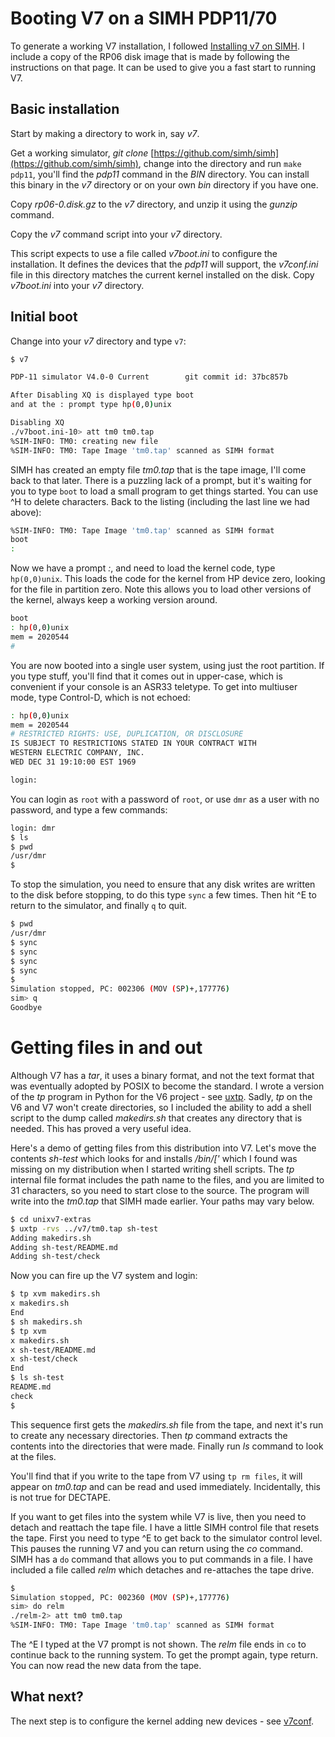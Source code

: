 # Booting V7 on a SIMH PDP11/70

To generate a working V7 installation, I followed [Installing v7 on SIMH](https://gunkies.org/wiki/Installing_v7_on_SIMH). I include a copy of the RP06 disk image that is made by following the instructions on that page.  It can be used to give you a fast start to running V7.

## Basic installation

Start by making a directory to work in, say _v7_.

Get a working simulator, _git clone_ [https://github.com/simh/simh](https://github.com/simh/simh), change into the directory and run ```make pdp11```, you'll find the _pdp11_ command in the _BIN_ directory. You can install this binary in the _v7_ directory or on your own _bin_ directory if you have one.

Copy _rp06-0.disk.gz_ to the _v7_ directory, and unzip it using the _gunzip_ command.

Copy the _v7_ command script into your _v7_ directory.

This script expects to use a file called _v7boot.ini_ to configure the installation. It defines the devices that the _pdp11_ will support,  the _v7conf.ini_ file in this directory matches the current kernel installed on the disk. Copy _v7boot.ini_ into your _v7_ directory.

## Initial boot

Change into your _v7_ directory and type ``v7``:

``` sh
$ v7

PDP-11 simulator V4.0-0 Current        git commit id: 37bc857b

After Disabling XQ is displayed type boot
and at the : prompt type hp(0,0)unix

Disabling XQ
./v7boot.ini-10> att tm0 tm0.tap
%SIM-INFO: TM0: creating new file
%SIM-INFO: TM0: Tape Image 'tm0.tap' scanned as SIMH format
```
SIMH has created an empty file _tm0.tap_ that is the tape image, I'll come back to that later. There is a puzzling lack of a prompt, but it's waiting for you to type ``boot``  to load a small program to get things started. You can use ^H to delete characters. Back to the listing (including the last line we had above):

``` sh
%SIM-INFO: TM0: Tape Image 'tm0.tap' scanned as SIMH format
boot
:
```
Now we have a prompt _:_, and need to load the kernel code, type ``hp(0,0)unix``. This loads the code for the kernel from HP device zero, looking for the file in partition zero. Note this allows you to load other versions of the kernel, always keep a working version around.

``` sh
boot
: hp(0,0)unix
mem = 2020544
#
```
You are now booted into a single user system, using just the root partition. If you type stuff, you'll find that it comes out in upper-case, which is convenient if your console is an ASR33 teletype. To get into multiuser mode, type Control-D, which is not echoed:

``` sh
: hp(0,0)unix
mem = 2020544
# RESTRICTED RIGHTS: USE, DUPLICATION, OR DISCLOSURE
IS SUBJECT TO RESTRICTIONS STATED IN YOUR CONTRACT WITH
WESTERN ELECTRIC COMPANY, INC.
WED DEC 31 19:10:00 EST 1969

login:
```

You can login as ```root``` with a password of ```root```, or use ```dmr``` as a user with no password, and type a few commands:

``` sh
login: dmr
$ ls
$ pwd
/usr/dmr
$
```

To stop the simulation, you need to ensure that any disk writes are written to the disk before stopping, to do this type ```sync``` a few times. Then hit ^E to return to the simulator, and finally ```q``` to quit.

``` sh
$ pwd
/usr/dmr
$ sync
$ sync
$ sync
$ sync
$
Simulation stopped, PC: 002306 (MOV (SP)+,177776)
sim> q
Goodbye
```

# Getting files in and out

Although V7 has a _tar_, it uses a binary format, and not the text format that was eventually adopted by POSIX to become the standard. I wrote a version of the _tp_ program in Python for the V6 project - see [uxtp](https://github.com/pcollinson/unixv6-extras/tree/main/uxtp). Sadly, _tp_ on the V6 and V7 won't create directories, so I included the ability to add a shell script to the dump called _makedirs.sh_ that creates any directory that is needed. This has proved a very useful idea.

Here's a demo of getting files from this distribution into V7. Let's move the contents _sh-test_ which looks for  and installs _/bin/['_ which I found was missing on my distribution when I started writing shell scripts.  The _tp_ internal file format includes the path name to the files, and you are limited to 31 characters, so you need to start close to the source. The program will write into the _tm0.tap_ that SIMH made earlier. Your paths may vary below.

``` sh
$ cd unixv7-extras
$ uxtp -rvs ../v7/tm0.tap sh-test
Adding makedirs.sh
Adding sh-test/README.md
Adding sh-test/check
```

Now you can fire up the V7 system and login:

``` sh
$ tp xvm makedirs.sh
x makedirs.sh
End
$ sh makedirs.sh
$ tp xvm
x makedirs.sh
x sh-test/README.md
x sh-test/check
End
$ ls sh-test
README.md
check
$
```

This sequence first gets the _makedirs.sh_ file from the tape, and next it's run to create any necessary directories. Then _tp_ command extracts the contents into the directories that were made. Finally run _ls_ command to look at the files.

You'll find that if you write to the tape from V7 using ```tp rm files```, it will appear on _tm0.tap_ and can be read and used immediately. Incidentally, this is not true for DECTAPE.

If you want to get files into the system while V7 is live, then you need to detach and reattach the tape file. I have a little SIMH control file that resets the tape. First you need to type ^E to get back to the simulator control level. This pauses the running V7 and you can return using the _co_ command. SIMH has a ```do``` command that allows you to put commands in a file. I have included a file called _relm_ which detaches and re-attaches the tape drive.

``` sh
$
Simulation stopped, PC: 002360 (MOV (SP)+,177776)
sim> do relm
./relm-2> att tm0 tm0.tap
%SIM-INFO: TM0: Tape Image 'tm0.tap' scanned as SIMH format

```

The ^E I typed at the V7 prompt is not shown. The _relm_ file ends in ```co``` to continue back to the running system. To get the prompt again, type return. You can now read the new data from the tape.

## What next?

The next step is to configure the kernel adding new devices - see [v7conf](../v7conf).
